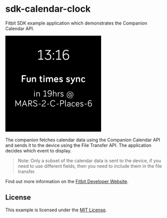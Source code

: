 # sdk-calendar-clock

Fitbit SDK example application which demonstrates the Companion Calendar API.

![Screenshot](screenshot.png)

The companion fetches calendar data using the Companion Calendar API and sends it to the
device using the File Transfer API. The application decides which event to display.

> Note: Only a subset of the calendar data is sent to the device, if you need to
> use different fields, then you need to include them in the file transfer.

Find out more information on the
[Fitbit Developer Website](https://dev.fitbit.com).

## License

This example is licensed under the [MIT License](./LICENSE).
